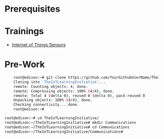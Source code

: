 # Prerequisites

# Trainings

- [Internet of Things Sensors](https://theiotlearninginitiative.gitbooks.io/internetofthingssensors/content/)


# Pre-Work

```sh
    root@edison:~# git clone https://github.com/YourGithubUserName/TheIoTLearningInitiative.git
    Cloning into 'TheIoTLearningInitiative'...
    remote: Counting objects: 4, done.
    remote: Compressing objects: 100% (4/4), done.
    remote: Total 4 (delta 0), reused 0 (delta 0), pack-reused 0
    Unpacking objects: 100% (4/4), done.
    Checking connectivity... done.
    root@edison:~#
```

```sh
root@edison:~# cd TheIoTLearningInitiative/
root@edison:~/TheIoTLearningInitiative# mkdir Communications
root@edison:~/TheIoTLearningInitiative# cd Communications
root@edison:~/TheIoTLearningInitiative/Communications# 
```
